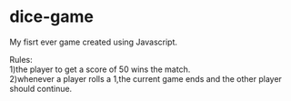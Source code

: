 # dice-game

My fisrt ever game created using Javascript.

Rules:<br>
   1)the player to get a score of 50 wins the match.<br>
   2)whenever a player rolls a 1,the current game ends and the other player should continue.
   <br><br>
